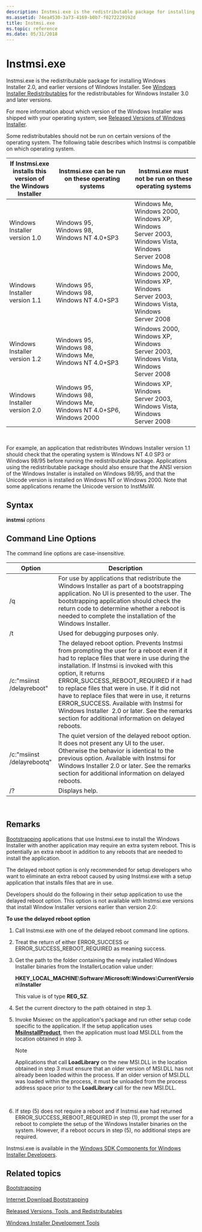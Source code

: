 ```yaml
---
description: Instmsi.exe is the redistributable package for installing Windows Installer&\#160;2.0, and earlier versions of Windows Installer. See Windows Installer Redistributables for the redistributables for Windows Installer&\#160;3.0 and later versions.
ms.assetid: 74ea4530-3a73-4169-b0b7-f0272229192d
title: Instmsi.exe
ms.topic: reference
ms.date: 05/31/2018
---
```


# Instmsi.exe

Instmsi.exe is the redistributable package for installing Windows Installer 2.0, and earlier versions of Windows Installer. See [Windows Installer Redistributables](windows-installer-redistributables.md) for the redistributables for Windows Installer 3.0 and later versions.

For more information about which version of the Windows Installer was shipped with your operating system, see [Released Versions of Windows Installer](released-versions-of-windows-installer.md).

Some redistributables should not be run on certain versions of the operating system. The following table describes which Instmsi is compatible on which operating system.



| If Instmsi.exe installs this version of the Windows Installer | Instmsi.exe can be run on these operating systems                    | Instmsi.exe must not be run on these operating systems                                        |
|---------------------------------------------------------------|----------------------------------------------------------------------|-----------------------------------------------------------------------------------------------|
| Windows Installer version 1.0                                 | Windows 95, Windows 98, Windows NT 4.0+SP3                           | Windows Me, Windows 2000, Windows XP, Windows Server 2003, Windows Vista, Windows Server 2008 |
| Windows Installer version 1.1                                 | Windows 95, Windows 98, Windows NT 4.0+SP3                           | Windows Me, Windows 2000, Windows XP, Windows Server 2003, Windows Vista, Windows Server 2008 |
| Windows Installer version 1.2                                 | Windows 95, Windows 98, Windows Me, Windows NT 4.0+SP3               | Windows 2000, Windows XP, Windows Server 2003, Windows Vista, Windows Server 2008             |
| Windows Installer version 2.0                                 | Windows 95, Windows 98, Windows Me, Windows NT 4.0+SP6, Windows 2000 | Windows XP, Windows Server 2003, Windows Vista, Windows Server 2008                           |



 

For example, an application that redistributes Windows Installer version 1.1 should check that the operating system is Windows NT 4.0 SP3 or Windows 98/95 before running the redistributable package. Applications using the redistributable package should also ensure that the ANSI version of the Windows Installer is installed on Windows 98/95, and that the Unicode version is installed on Windows NT or Windows 2000. Note that some applications rename the Unicode version to InstMsiW.

## Syntax

**instmsi** *options*

## Command Line Options

The command line options are case-insensitive.



| Option                     | Description                                                                                                                                                                                                                                                                                                                                                                                                                                                                                                                |
|----------------------------|----------------------------------------------------------------------------------------------------------------------------------------------------------------------------------------------------------------------------------------------------------------------------------------------------------------------------------------------------------------------------------------------------------------------------------------------------------------------------------------------------------------------------|
| /q                         | For use by applications that redistribute the Windows Installer as part of a bootstrapping application. No UI is presented to the user. The bootstrapping application should check the return code to determine whether a reboot is needed to complete the installation of the Windows Installer.                                                                                                                                                                                                                          |
| /t                         | Used for debugging purposes only.                                                                                                                                                                                                                                                                                                                                                                                                                                                                                          |
| /c:"msiinst /delayreboot"  | The delayed reboot option. Prevents Instmsi from prompting the user for a reboot even if it had to replace files that were in use during the installation. If Instmsi is invoked with this option, it returns ERROR\_SUCCESS\_REBOOT\_REQUIRED if it had to replace files that were in use. If it did not have to replace files that were in use, it returns ERROR\_SUCCESS. Available with Instmsi for Windows Installer  2.0 or later. See the remarks section for additional information on delayed reboots.<br/> |
| /c:"msiinst /delayrebootq" | The quiet version of the delayed reboot option. It does not present any UI to the user. Otherwise the behavior is identical to the previous option. Available with Instmsi for Windows Installer 2.0 or later. See the remarks section for additional information on delayed reboots.<br/>                                                                                                                                                                                                                           |
| /?                         | Displays help.                                                                                                                                                                                                                                                                                                                                                                                                                                                                                                             |



 

## Remarks

[Bootstrapping](bootstrapping.md) applications that use Instmsi.exe to install the Windows Installer with another application may require an extra system reboot. This is potentially an extra reboot in addition to any reboots that are needed to install the application.

The delayed reboot option is only recommended for setup developers who want to eliminate an extra reboot caused by using Instmsi.exe with a setup application that installs files that are in use.

Developers should do the following in their setup application to use the delayed reboot option. This option is not available with Instmsi.exe versions that install Window Installer versions earlier than version 2.0:

**To use the delayed reboot option**

1.  Call Instmsi.exe with one of the delayed reboot command line options.
2.  Treat the return of either ERROR\_SUCCESS or ERROR\_SUCCESS\_REBOOT\_REQUIRED as meaning success.
3.  Get the path to the folder containing the newly installed Windows Installer binaries from the InstallerLocation value under:

    **HKEY\_LOCAL\_MACHINE**\\**Software**\\**Microsoft**\\**Windows**\\**CurrentVersion**\\**Installer**

    This value is of type **REG\_SZ**.

4.  Set the current directory to the path obtained in step 3.
5.  Invoke Msiexec on the application's package and run other setup code specific to the application. If the setup application uses [**MsiInstallProduct**](/windows/desktop/api/Msi/nf-msi-msiinstallproducta), then the application must load MSI.DLL from the location obtained in step 3.
    > [!Note]  
    > Applications that call **LoadLibrary** on the new MSI.DLL in the location obtained in step 3 must ensure that an older version of MSI.DLL has not already been loaded within the process. If an older version of MSI.DLL was loaded within the process, it must be unloaded from the process address space prior to the **LoadLibrary** call for the new MSI.DLL.

     

6.  If step (5) does not require a reboot and if Instmsi.exe had returned ERROR\_SUCCESS\_REBOOT\_REQUIRED in step (1), prompt the user for a reboot to complete the setup of the Windows Installer binaries on the system. However, if a reboot occurs in step (5), no additional steps are required.

Instmsi.exe is available in the [Windows SDK Components for Windows Installer Developers](platform-sdk-components-for-windows-installer-developers.md).

## Related topics

<dl> <dt>

[Bootstrapping](bootstrapping.md)
</dt> <dt>

[Internet Download Bootstrapping](internet-download-bootstrapping.md)
</dt> <dt>

[Released Versions, Tools, and Redistributables](released-versions-tools-and-redistributables.md)
</dt> <dt>

[Windows Installer Development Tools](windows-installer-development-tools.md)
</dt> </dl>

 

 




